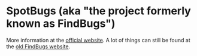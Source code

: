 # SpotBugs (aka "the project formerly known as FindBugs")

More information at the [official website](https://spotbugs.github.io/). A lot of things can still be found at the [old FindBugs website](http://findbugs.sourceforge.net).
